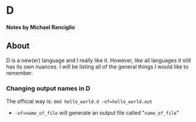 # D
#### Notes by Michael Ranciglio
## About
D is a new(er) language and I really like it. However, like all languages it still has its own nuances. I will be listing all of the general things I would like to remember.

### Changing output names in D
The official way is: `dmd hello_world.d -of=hello_world.out`
* `-of=name_of_file` will generate an output file called "`name_of_file`"
